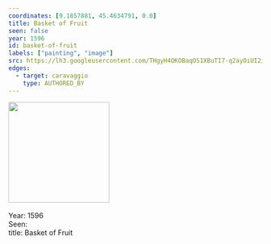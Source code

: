 ```yaml
---
coordinates: [9.1857881, 45.4634791, 0.0]
title: Basket of Fruit
seen: false
year: 1596
id: basket-of-fruit
labels: ["painting", "image"]
src: https://lh3.googleusercontent.com/THgyH4OKOBaqOS1XBuTI7-q2ayOiUI2ib8Ae_8Czu4OBhoQMSdP86QyJN9vArv31URg9SGpc--Qmtt3v9LPTUF7C7YIv8hfFuV3w2tl2j-3Qo42pz7WrbulM08_UvIQ
edges:
  - target: caravaggio
    type: AUTHORED_BY
---
```


<img src="https://lh3.googleusercontent.com/THgyH4OKOBaqOS1XBuTI7-q2ayOiUI2ib8Ae_8Czu4OBhoQMSdP86QyJN9vArv31URg9SGpc--Qmtt3v9LPTUF7C7YIv8hfFuV3w2tl2j-3Qo42pz7WrbulM08_UvIQ" height="200" width="auto" /><br><br>Year: 1596<br>Seen: <br>title: Basket of Fruit